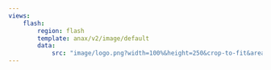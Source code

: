 ```yaml
---
views:
    flash:
        region: flash
        template: anax/v2/image/default
        data:
            src: "image/logo.png?width=100%&height=250&crop-to-fit&area=0,0,20,0"
---
```

